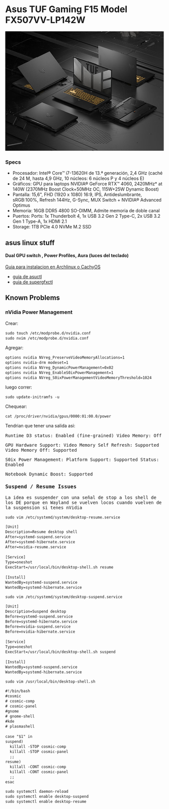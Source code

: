 # Asus TUF Gaming F15 Model FX507VV-LP142W

![F15](/images/asus_tuf_f15.jpg)

### Specs

- Procesador: 
Intel® Core™ i7-13620H de 13.ª generación, 2,4 GHz (caché de 24 M, hasta 4,9 GHz, 10 núcleos: 6 núcleos P y 4 núcleos E)
- Gráficos: 
GPU para laptops NVIDIA® GeForce RTX™ 4060, 2420MHz* at 140W (2370MHz Boost Clock+50MHz OC, 115W+25W Dynamic Boost)
- Pantalla: 
15,6", FHD (1920 x 1080) 16:9, IPS, Antideslumbrante, sRGB:100%, Refresh 144Hz, G-Sync, MUX Switch + NVIDIA® Advanced Optimus
- Memoria: 
16GB DDR5 4800 SO-DIMM, Admite memoria de doble canal
- Puertos:
Ports:
1x Thunderbolt 4, 1x USB 3.2 Gen 2 Type-C, 2x USB 3.2 Gen 1 Type-A, 1x HDMI 2.1
- Storage:
1TB PCIe 4.0 NVMe M.2 SSD

##  asus linux stuff
 
#### Dual GPU switch , Power Profiles, Aura (luces del teclado)

[Guia para instalacion en Archlinux o CachyOS](https://asus-linux.org/guides/arch-guide/)
- [guia de asuctl](https://asus-linux.org/manual/asusctl-manual/)
- [guia de supergfxctl](https://asus-linux.org/manual/supergfxctl-manual/)

## Known Problems

### nVidia Power Management

Crear: 

``` 
sudo touch /etc/modprobe.d/nvidia.conf
sudo nvim /etc/modprobe.d/nvidia.conf 
```

Agregar:

``` 
options nvidia NVreg_PreserveVideoMemoryAllocations=1
options nvidia-drm modeset=1
options nvidia NVreg_DynamicPowerManagement=0x02
options nvidia NVreg_EnableS0ixPowerManagement=1
options nvidia NVreg_S0ixPowerManagementVideoMemoryThreshold=1024
```

luego correr: 

```
sudo update-initramfs -u
```

Chequear:

``` 
cat /proc/driver/nvidia/gpus/0000:01:00.0/power
```


Tendrian que tener una salida asi:

<samp>
Runtime D3 status:          Enabled (fine-grained)
Video Memory:               Off

GPU Hardware Support:
 Video Memory Self Refresh: Supported
 Video Memory Off:          Supported

S0ix Power Management:
 Platform Support:          Supported
 Status:                    Enabled

Notebook Dynamic Boost:     Supported
</samp>


### Suspend / Resume Issues

La idea es suspender con una señal de stop a los shell de los DE porque 
en Wayland se vuelven locos cuando vuelven de la suspension si tenes nVidia


``` 
sudo vim /etc/systemd/system/desktop-resume.service
```



``` 
[Unit] 
Description=Resume desktop shell 
After=systemd-suspend.service 
After=systemd-hibernate.service 
After=nvidia-resume.service  

[Service] 
Type=oneshot 
ExecStart=/usr/local/bin/desktop-shell.sh resume  

[Install] 
WantedBy=systemd-suspend.service 
WantedBy=systemd-hibernate.service
``` 



``` 
sudo vim /etc/systemd/system/desktop-suspend.service
``` 


``` 
[Unit] 
Description=Suspend desktop
Before=systemd-suspend.service 
Before=systemd-hibernate.service 
Before=nvidia-suspend.service 
Before=nvidia-hibernate.service  

[Service] 
Type=oneshot 
ExecStart=/usr/local/bin/desktop-shell.sh suspend  

[Install] 
WantedBy=systemd-suspend.service 
WantedBy=systemd-hibernate.service 
``` 

``` 
sudo vim /usr/local/bin/desktop-shell.sh
``` 

``` 
#!/bin/bash
#cosmic
# cosmic-comp
# cosmic-panel
#gnome
# gnome-shell
#kde
# plasmashell

case "$1" in
suspend)
  killall -STOP cosmic-comp
  killall -STOP cosmic-panel
  ;;
resume)
  killall -CONT cosmic-comp
  killall -CONT cosmic-panel
  ;;
esac
``` 


``` 
sudo systemctl daemon-reload 
sudo systemctl enable desktop-suspend
sudo systemctl enable desktop-resume
``` 



